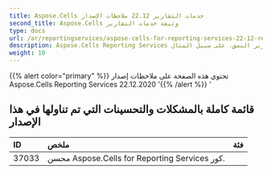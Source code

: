 ```yaml
---
title: Aspose.Cells خدمات التقارير 22.12 ملاحظات الإصدار
second_title: Aspose.Cells وثيقة خدمات التقارير
type: docs
url: /ar/reportingservices/aspose-cells-for-reporting-services-22-12-release-notes/
description: Aspose.Cells Reporting Services تدعم تقديم أنواع تقارير النسق. على سبيل المثال Xlsx و Pdf و Json و Docx و Pptx و Html و Svg و Ods و Png وما إلى ذلك
weight: 10
---
```

{{% alert color="primary" %}} 
تحتوي هذه الصفحة على ملاحظات إصدار Aspose.Cells Reporting Services 22.12.2020
'{{% /alert %}} '
##  **قائمة كاملة بالمشكلات والتحسينات التي تم تناولها في هذا الإصدار**

|**ID**|**ملخص**|**فئة**|
| :- | :- | :- |
| 37033 | محسن Aspose.Cells for Reporting Services كور.|
